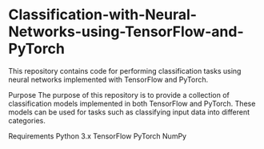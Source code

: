 # Classification-with-Neural-Networks-using-TensorFlow-and-PyTorch

This repository contains code for performing classification tasks using neural networks implemented with TensorFlow and PyTorch.

Purpose
The purpose of this repository is to provide a collection of classification models implemented in both TensorFlow and PyTorch. These models can be used for tasks such as classifying input data into different categories.

Requirements
Python 3.x
TensorFlow
PyTorch
NumPy
